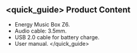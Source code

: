 ## <quick_guide> Product Content

- Energy Music Box Z6.
- Audio cable: 3.5mm.
- USB 2.0 cable for battery charge.
- User manual.
</quick_guide>
